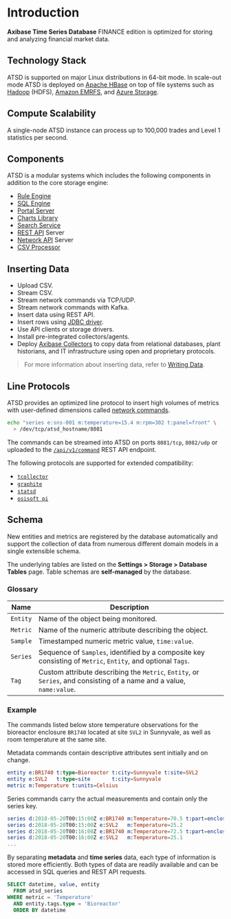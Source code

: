 # Introduction

**Axibase Time Series Database** FINANCE edition is optimized for storing and analyzing financial market data.

## Technology Stack

ATSD is supported on major Linux distributions in 64-bit mode. In scale-out mode ATSD is deployed on [Apache HBase](https://hbase.apache.org/) on top of file systems such as [Hadoop](./installation/cloudera.md) (HDFS), [Amazon EMRFS](./installation/aws-emr-s3.md), and [Azure Storage](./installation/azure-hdinsight.md).

## Compute Scalability

A single-node ATSD instance can process up to 100,000 trades and Level 1 statistics per second.


## Components

ATSD is a modular systems which includes the following components in addition to the core storage engine:

* [Rule Engine](./rule-engine/README.md)
* [SQL Engine](./sql/README.md)
* [Portal Server](./portals/README.md)
* [Charts Library](https://axibase.com/docs/charts)
* [Search Service](./search/README.md)
* [REST API](./api/data/README.md) Server
* [Network API](./api/network/README.md) Server
* [CSV Processor](./parsers/csv/README.md)

## Inserting Data

* Upload CSV.
* Stream CSV.
* Stream network commands via TCP/UDP.
* Stream network commands with Kafka.
* Insert data using REST API.
* Insert rows using [JDBC driver](https://github.com/axibase/atsd-jdbc/blob/master/insert.md).
* Use API clients or storage drivers.
* Install pre-integrated collectors/agents.
* Deploy [Axibase Collectors](https://axibase.com/docs/axibase-collector/) to copy data from relational databases, plant historians, and IT infrastructure using open and proprietary protocols.

> For more information about inserting data, refer to [Writing Data](./writing-data.md).

## Line Protocols

ATSD provides an optimized line protocol to insert high volumes of metrics with user-defined dimensions called [network commands](api/network/README.md).

```bash
echo "series e:sns-001 m:temperature=15.4 m:rpm=302 t:panel=front" \
  > /dev/tcp/atsd_hostname/8081
```

The commands can be streamed into ATSD on ports `8081/tcp`, `8082/udp` or uploaded to the [`/api/v1/command`](api/data/ext/command.md) REST API endpoint.

The following protocols are supported for extended compatibility:

* [`tcollector`](api/network/tcollector.md)
* [`graphite`](api/network/graphite.md)
* [`statsd`](api/network/statsd.md)
* [`osisoft pi`](api/network/picomp2.md)

## Schema

New entities and metrics are registered by the database automatically and support the collection of data from numerous different domain models in a single extensible schema.

The underlying tables are listed on the **Settings > Storage > Database Tables** page. Table schemas are **self-managed** by the database.

### Glossary

| Name | Description |
|---|---|
| `Entity` | Name of the object being monitored. |
| `Metric` | Name of the numeric attribute describing the object. |
| `Sample` | Timestamped numeric metric value, `time:value`. |
| `Series` | Sequence of `Samples`, identified by a composite key consisting of `Metric`, `Entity`, and optional `Tags`. |
| `Tag` | Custom attribute describing the `Metric`, `Entity`, or `Series`, and consisting of a name and a value, `name:value`. |

### Example

The commands listed below store temperature observations for the bioreactor enclosure `BR1740` located at site `SVL2` in Sunnyvale, as well as room temperature at the same site.

Metadata commands contain descriptive attributes sent initially and on change.

```elm
entity e:BR1740 t:type=Bioreactor t:city=Sunnyvale t:site=SVL2
entity e:SVL2   t:type=site       t:city=Sunnyvale
metric m:Temperature t:units=Celsius
```

Series commands carry the actual measurements and contain only the series key.

```elm
series d:2018-05-20T00:15:00Z e:BR1740 m:Temperature=70.5 t:part=enclosure
series d:2018-05-20T00:15:00Z e:SVL2   m:Temperature=25.2
series d:2018-05-20T00:16:00Z e:BR1740 m:Temperature=72.5 t:part=enclosure
series d:2018-05-20T00:16:00Z e:SVL2   m:Temperature=25.1
...
```

By separating **metadata** and **time series** data, each type of information is stored more efficiently. Both types of data are readily available and can be accessed in SQL queries and REST API requests.

```sql
SELECT datetime, value, entity
  FROM atsd_series
WHERE metric = 'Temperature'
  AND entity.tags.type = 'Bioreactor'
  ORDER BY datetime
```
